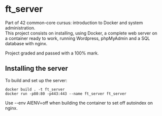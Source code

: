 # ft_server
Part of 42 common-core cursus: introduction to Docker and system administration.<br/>
This project consists on installing, using Docker, a complete web server on a container ready to work, running Wordpress, phpMyAdmin and a SQL database with nginx.

Project graded and passed with a 100% mark.
## Installing the server
To build and set up the server:
```
docker build . -t ft_server
docker run -p80:80 -p443:443 --name ft_server ft_server
```
Use --env AIENV=off when building the container to set off autoindex on nginx.
